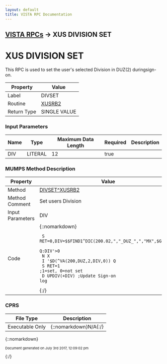 ```yaml
---
layout: default
title: VISTA RPC Documentation
---
```


## [VISTA RPCs](TableOfContents) &#8594; XUS DIVISION SET
# XUS DIVISION SET

This RPC is used to set the user's selected Division in DUZ(2) duringsign-on.

Property | Value
--- | ---
Label | DIVSET
Routine | [XUSRB2](http://code.osehra.org/dox/Routine_XUSRB2_source.html)
Return Type | SINGLE VALUE


### Input Parameters

Name | Type | Maximum Data Length | Required | Description
--- | --- | --- | --- | ---
DIV | LITERAL | 12 | true | 



### MUMPS Method Description

Property | Value
--- | ---
Method | [DIVSET^XUSRB2](http://code.osehra.org/dox/Routine_XUSRB2_source.html)
Method Comment | Set users Division
Input Parameters | DIV
Code | {::nomarkdown}<pre><code> S RET=0,DIV=$$FIND1^DIC(200.02,","_DUZ_",","MX",$G(DIV))<br/> Q:DIV'>0<br/> N X<br/> I '$D(^VA(200,DUZ,2,DIV,0)) Q<br/> S RET=1 ;1=set, 0=not set<br/> D UPDIV(+DIV) ;Update Sign-on log</code></pre>{:/}



### CPRS

File Type | Description
--- | ---
Executable Only | {::nomarkdown}N/A{:/}

{::nomarkdown} <br/><p style="font-size: 11px">Document generated on July 3rd 2017, 12:09:02 pm</p>{:/}
